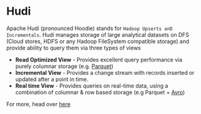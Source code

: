 <!--
  Licensed to the Apache Software Foundation (ASF) under one or more
  contributor license agreements.  See the NOTICE file distributed with
  this work for additional information regarding copyright ownership.
  The ASF licenses this file to You under the Apache License, Version 2.0
  (the "License"); you may not use this file except in compliance with
  the License.  You may obtain a copy of the License at

       http://www.apache.org/licenses/LICENSE-2.0

  Unless required by applicable law or agreed to in writing, software
  distributed under the License is distributed on an "AS IS" BASIS,
  WITHOUT WARRANTIES OR CONDITIONS OF ANY KIND, either express or implied.
  See the License for the specific language governing permissions and
  limitations under the License.
-->

# Hudi
Apache Hudi (pronounced Hoodie) stands for `Hadoop Upserts anD Incrementals`. Hudi manages storage of large analytical datasets on DFS (Cloud stores, HDFS or any Hadoop FileSystem compatible storage) and provide ability to query them  via three types of views

 * **Read Optimized View** - Provides excellent query performance via purely columnar storage (e.g. [Parquet](https://parquet.apache.org/))
 * **Incremental View** - Provides a change stream with records inserted or updated after a point in time.
 * **Real time View** - Provides queries on real-time data, using a combination of columnar & row based storage (e.g Parquet + [Avro](http://avro.apache.org/docs/current/mr.html))

For more, head over [here](https://hudi.apache.org)
